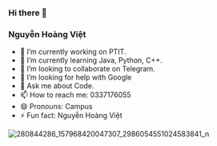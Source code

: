 ### Hi there 👋
### Nguyễn Hoàng Việt
- 🔭 I’m currently working on PTIT.
- 🌱 I’m currently learning Java, Python, C++.
- 👯 I’m looking to collaborate on Telegram.
- 🤔 I’m looking for help with Google
- 💬 Ask me about Code.
- 📫 How to reach me: 0337176055
- 😄 Pronouns: Campus
- ⚡ Fun fact: Nguyễn Hoàng Việt


![280844286_157968420047307_2986054551024583841_n](https://user-images.githubusercontent.com/108795111/194385888-6808fc38-d70e-40b6-8557-d07fcbe741fa.jpg)
<!--
**Campus-is-me/Campus-is-me** is a ✨ _special_ ✨ repository because its `README.md` (this file) appears on your GitHub profile.

Here are some ideas to get you started:

- 🔭 I’m currently working on ...
- 🌱 I’m currently learning ...
- 👯 I’m looking to collaborate on ...
- 🤔 I’m looking for help with ...
- 💬 Ask me about ...
- 📫 How to reach me: ...
- 😄 Pronouns: ...
- ⚡ Fun fact: ...
-->
